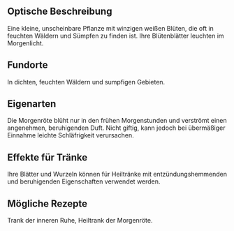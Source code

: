 ## Optische Beschreibung
Eine kleine, unscheinbare Pflanze mit winzigen weißen Blüten, die oft in feuchten Wäldern und Sümpfen zu finden ist. Ihre Blütenblätter leuchten im Morgenlicht.
## Fundorte
In dichten, feuchten Wäldern und sumpfigen Gebieten.
## Eigenarten
Die Morgenröte blüht nur in den frühen Morgenstunden und verströmt einen angenehmen, beruhigenden Duft.
Nicht giftig, kann jedoch bei übermäßiger Einnahme leichte Schläfrigkeit verursachen.
## Effekte für Tränke
Ihre Blätter und Wurzeln können für Heiltränke mit entzündungshemmenden und beruhigenden Eigenschaften verwendet werden.
## Mögliche Rezepte
Trank der inneren Ruhe, Heiltrank der Morgenröte.